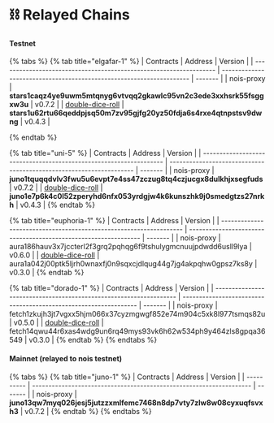 # ⛓ Relayed Chains

#### Testnet

{% tabs %}
{% tab title="elgafar-1" %}
| Contracts                                                          | Address                                                              | Version |
| ------------------------------------------------------------------ | -------------------------------------------------------------------- | ------- |
| nois-proxy                                                         | **stars1caqz4ye9uwm5mtqnyg6vtvqq2gkawlc95vn2c3ede3xxhsrk55fsggxw3u** | v0.7.2  |
| [double-dice-roll](https://github.com/noislabs/nois-dapp-examples) | **stars1u62rtu66qeddpjsq50m7zv95gjfg20yz50fdja6s4rxe4qtnpstsv9dwng** | v0.4.3  |




{% endtab %}

{% tab title="uni-5" %}
| Contracts                                                          | Address                                                             | Version |
| ------------------------------------------------------------------ | ------------------------------------------------------------------- | ------- |
| nois-proxy                                                         | **juno1tquqqdvlv3fwu5u6evpt7e4ss47zczug8tq4czjucgx8dulkhjxsegfuds** | v0.7.2  |
| [double-dice-roll](https://github.com/noislabs/nois-dapp-examples) | **juno1e7p6k4c0l52zperyhd6nfx053yrdgjw4k6kunszhk9j0smedgtzs27nrkh** | v0.4.3  |
{% endtab %}

{% tab title="euphoria-1" %}
| Contracts                                                          | Address                                                         | Version |
| ------------------------------------------------------------------ | --------------------------------------------------------------- | ------- |
| nois-proxy                                                         | aura186hauv3x7jccterl2f3grq2pqhqg6f9tshulygmcnuujpdwdd6usll9lya | v0.6.0  |
| [double-dice-roll](https://github.com/noislabs/nois-dapp-examples) | aura1a042j00ptk5ljrh0wnaxfj0n9sqxcjdlqug44g7jg4akpqhw0gpsz7ks8y | v0.3.0  |
{% endtab %}

{% tab title="dorado-1" %}
| Contracts                                                          | Address                                                          | Version |
| ------------------------------------------------------------------ | ---------------------------------------------------------------- | ------- |
| nois-proxy                                                         | fetch1zkujh3jt7vgxx5hjm066x37cyzmgwgf852e74m904c5xk8l977tsmqs82u | v0.5.0  |
| [double-dice-roll](https://github.com/noislabs/nois-dapp-examples) | fetch14qwu44r6xas4wdg9un6rq49mys93vk6h62w534ph9y464zls8gpqa36549 | v0.3.0  |
{% endtab %}
{% endtabs %}

#### Mainnet (relayed to nois testnet)

{% tabs %}
{% tab title="juno-1" %}
| Contracts  | Address                                                             | Version |
| ---------- | ------------------------------------------------------------------- | ------- |
| nois-proxy | **juno13qw7myq026jesj5jutzzxmlfemc7468n8dp7vty7zlw8w08cyxuqfsvxh3** | v0.7.2  |
{% endtab %}
{% endtabs %}
